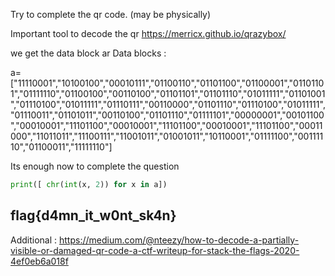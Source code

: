 Try to complete the qr code. (may be physically)

Important tool to decode the qr 
https://merricx.github.io/qrazybox/

we get the data block ar 
Data blocks :


a=["11110001","10100100","00010111","01100110","01101100","01100001","01101101","01111110","01100100","00110100","01101101","01101110","01011111","01101001","01110100","01011111","01110111","00110000","01101110","01110100","01011111","01110011","01101011","00110100","01101110","01111101","00000001","00101100","00010001","11101100","00010001","11101100","00010001","11101100","00011000","11011011","11100111","11001011","01001011","10110001","01111100","00111110","01100011","11111110"]

Its enough now to complete the question

```py
print([ chr(int(x, 2)) for x in a])
```

## flag{d4mn_it_w0nt_sk4n}


Additional : https://medium.com/@nteezy/how-to-decode-a-partially-visible-or-damaged-qr-code-a-ctf-writeup-for-stack-the-flags-2020-4ef0eb6a018f
